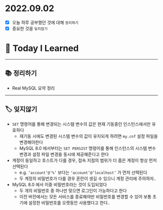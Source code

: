 # 2022.09.02

- [x]  오늘 하루 공부했던 것에 대해 `정리하기`
- [x]  중요한 것을 `잊지않기`

# 🚩 Today I Learned

---

## 📚 정리하기

- Real MySQL 요약 정리

---

## 🏷 잊지않기

- `SET` 명령어를 통해 변경되는 시스템 변수의 값은 현재 기동중인 인스턴스에서만 유효하다
    - 재기동 시에도 변경된 시스템 변수의 값이 유지되게 하려면 `my.cnf` 설정 파일을 변경해야한다
    - MySQL 8.0 에서부터는 `SET PERSIST` 명령어를 통해 인스턴스의 시스템 변수 변경과 설정 파일 변경을 동시에 제공해준다고 한다
- 계정이 동일하고 호스트가 다를 경우, 접속 지점의 범위가 더 좁은 계정이 항상 먼저 선택된다
    - e.g. `‘account’@’%’` 보다는 `‘account’@’localhost’` 가 먼저 선택된다
    - 두 계정의 비밀번호가 다를 경우 혼란이 생길 수 있으니 계정 관리에 주의하자..
- MySQL 8.0 에서 이중 비밀번호라는 것이 도입되었다
    - 두 개의 비밀번호 중 하나만 맞으면 로그인이 가능하다고 한다
    - 이전 버전에서는 모든 서비스를 종료해야만 비밀번호를 변경할 수 있어 보통 초기에 설정한 비밀번호를 오랫동안 사용했다고 한다..